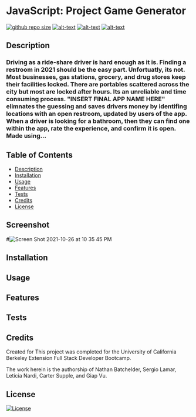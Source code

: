 # JavaScript: Project Game Generator 

[![github repo size](https://img.shields.io/github/repo-size/leticianardi/on-the-go?style=plastic)](https://github.com/leticianardi)
[![alt-text](image-url)](url-to-point-to)
[![alt-text](image-url)](url-to-point-to)
[![alt-text](image-url)](url-to-point-to)


  ## Description
  ### Driving as a ride-share driver is hard enough as it is. Finding a restroom in 2021 should be the easy part. Unfortuatly, its not. Most businesses, gas stations, grocery, and drug stores keep their facilities locked. There are portables scattered across the city but most are locked after hours. Its an unreliable and time consuming process. "INSERT FINAL APP NAME HERE" elimnates the guessing and saves drivers money by identifing locations with an open restroom, updated by users of the app. When a driver is looking for a bathroom, then they can find one within the app, rate the experience, and confirm it is open. Made using...
  
  ## Table of Contents
  * [Description](#description)
  * [Installation](#install)
  * [Usage](#usage)
  * [Features](#features)
  * [Tests](#tests)
  * [Credits](#credits)
  * [License](#license)
  
  ## Screenshot

  #![Screen Shot 2021-10-26 at 10 35 45 PM](https://user-images.githubusercontent.com/89411805/139006072-e28dcec6-d369-4049-8d77-ae04af8bfe76.png)

  ## Installation
 

  ## Usage
 

  ## Features
  
  
  ## Tests
  

  ## Credits
  Created for This project was completed for the University of California Berkeley Extension Full Stack Developer Bootcamp.
  
  The work herein is the authorship of Nathan Batchelder, Sergio Lamar, Letícia Nardi, Carter Supple, and Giap Vu.
  
  ## License
  
  [![License](https://img.shields.io/badge/license-MIT-blue)](https://choosealicense.com/licenses/mit/)
  
